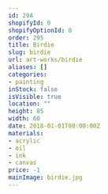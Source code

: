 ```yaml
---
id: 294
shopifyId: 0
shopifyOptionId: 0
order: 295
title: Birdie
slug: birdie
url: art-works/birdie
aliases: []
categories:
- painting
inStock: false
isVisible: true
location: ""
height: 85
width: 60
date: 2018-01-01T00:00:00Z
materials:
- acrylic
- oil
- ink
- canvas
price: -1
mainImage: birdie.jpg
---
```

